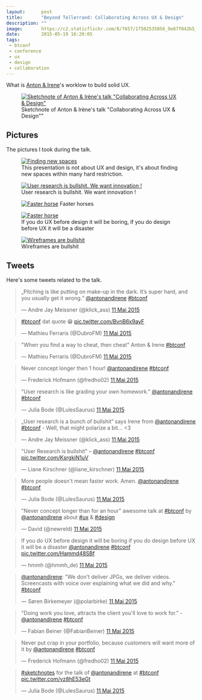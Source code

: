 ```yaml
---
layout:      post
title:       "Beyond Tellerrand: Collaborating Across UX & Design"
description: ""
image:       https://c2.staticflickr.com/8/7657/17502535856_9e87f042b5_z.jpg
date:        2015-05-19 16:20:05
tags:
 - btconf
 - conference
 - ux
 - design
 - collaboration
---
```


What is [Anton & Irene](https://twitter.com/antonandirene)'s worklow to build solid UX.

<figure>
  <a href="https://www.flickr.com/photos/alienlebarge/17341740478" title="Sketchnote of Anton &amp; Irène&#x27;s talk &quot;Collaborating Across UX &amp; Design&quot; by Cédric Aellen, sur Flickr"><img src="https://c1.staticflickr.com/9/8868/17341740478_f203fb9650_z.jpg" alt="Sketchnote of Anton &amp; Irène&#x27;s talk &quot;Collaborating Across UX &amp; Design&quot;"></a>
  <figcaption>Sketchnote of Anton &amp; Irène&#x27;s talk &quot;Collaborating Across UX &amp; Design&quot;"</figcaption>
</figure>

## Pictures

The pictures I took during the talk.

<figure>
  <a href="https://www.flickr.com/photos/alienlebarge/17502535856" title="Finding new spaces by Cédric Aellen, sur Flickr"><img src="https://c2.staticflickr.com/8/7657/17502535856_9e87f042b5_z.jpg" alt="Finding new spaces"></a>
  <figcaption>This presentation is not about UX and design, it's about finding new spaces within many hard restriction.</figcaption>
</figure>

<figure>
  <a href="https://www.flickr.com/photos/alienlebarge/16908570143" title="User research is bullshit. We want innovation ! by Cédric Aellen, sur Flickr"><img src="https://c2.staticflickr.com/6/5445/16908570143_e7c4480020_z.jpg" alt="User research is bullshit. We want innovation !"></a>
  <figcaption>User research is bullshit. We want innovation !</figcaption>
</figure>

<figure>
  <a href="https://www.flickr.com/photos/alienlebarge/17341303860" title="Faster horse by Cédric Aellen, sur Flickr"><img src="https://c2.staticflickr.com/6/5337/17341303860_4dfc409809_z.jpg" alt="Faster horse"></a>
  <figcatpion>Faster horses</figcaption>
</figure>

<figure>
  <a href="https://www.flickr.com/photos/alienlebarge/17341303860" title="Faster horse by Cédric Aellen, sur Flickr"><img src="https://c2.staticflickr.com/6/5337/17341303860_4dfc409809_z.jpg" alt="Faster horse"></a>
  <figcaption>If you do UX before design it will be boring, if you do design before UX it will be a disaster</figcaption>
</figure>

<figure>
  <a href="https://www.flickr.com/photos/alienlebarge/17528878035" title="Wireframes are bullshit by Cédric Aellen, sur Flickr"><img src="https://c1.staticflickr.com/9/8865/17528878035_84fabbc69a_z.jpg" alt="Wireframes are bullshit"></a>
  <figcaption>Wireframes are bullshit</figcaption>
</figure>

## Tweets

Here's some tweets related to the talk.

<blockquote class="twitter-tweet" lang="fr"><p lang="en" dir="ltr">„Pitching is like putting on make-up in the dark. It’s super hard, and you usually get it wrong.“ <a href="https://twitter.com/antonandirene">@antonandirene</a> <a href="https://twitter.com/hashtag/btconf?src=hash">#btconf</a></p>&mdash; Andre Jay Meissner (@klick_ass) <a href="https://twitter.com/klick_ass/status/597769494057132032">11 Mai 2015</a></blockquote>
<script async src="//platform.twitter.com/widgets.js" charset="utf-8"></script>

<blockquote class="twitter-tweet" lang="fr"><p lang="en" dir="ltr"><a href="https://twitter.com/hashtag/btconf?src=hash">#btconf</a> dat quote 😁 <a href="http://t.co/BvnB6x9ayF">pic.twitter.com/BvnB6x9ayF</a></p>&mdash; Mathieu Ferraris (@DubroFM) <a href="https://twitter.com/DubroFM/status/597770149182201856">11 Mai 2015</a></blockquote>
<script async src="//platform.twitter.com/widgets.js" charset="utf-8"></script>

<blockquote class="twitter-tweet" lang="fr"><p lang="en" dir="ltr">&quot;When you find a way to cheat, then cheat&quot; Anton &amp; Irene <a href="https://twitter.com/hashtag/btconf?src=hash">#btconf</a></p>&mdash; Mathieu Ferraris (@DubroFM) <a href="https://twitter.com/DubroFM/status/597772559317397505">11 Mai 2015</a></blockquote>
<script async src="//platform.twitter.com/widgets.js" charset="utf-8"></script>

<blockquote class="twitter-tweet" lang="fr"><p lang="en" dir="ltr">Never concept longer then 1 hour! <a href="https://twitter.com/antonandirene">@antonandirene</a> <a href="https://twitter.com/hashtag/btconf?src=hash">#btconf</a></p>&mdash; Frederick Hofmann (@fredho02) <a href="https://twitter.com/fredho02/status/597772638384222209">11 Mai 2015</a></blockquote>
<script async src="//platform.twitter.com/widgets.js" charset="utf-8"></script>

<blockquote class="twitter-tweet" lang="fr"><p lang="en" dir="ltr">&quot;User research is like grading your own homework.&quot; <a href="https://twitter.com/antonandirene">@antonandirene</a> <a href="https://twitter.com/hashtag/btconf?src=hash">#btconf</a></p>&mdash; Julia Bode (@LulesSaurus) <a href="https://twitter.com/LulesSaurus/status/597773379551244288">11 Mai 2015</a></blockquote>
<script async src="//platform.twitter.com/widgets.js" charset="utf-8"></script>

<blockquote class="twitter-tweet" lang="fr"><p lang="en" dir="ltr">„User research is a bunch of bullshit“ says Irene from <a href="https://twitter.com/antonandirene">@antonandirene</a> <a href="https://twitter.com/hashtag/btconf?src=hash">#btconf</a> - Well, that might polarize a bit… &lt;3</p>&mdash; Andre Jay Meissner (@klick_ass) <a href="https://twitter.com/klick_ass/status/597773522736435200">11 Mai 2015</a></blockquote>
<script async src="//platform.twitter.com/widgets.js" charset="utf-8"></script>

<blockquote class="twitter-tweet" lang="fr"><p lang="en" dir="ltr">&quot;User Research is bullshit&quot; – <a href="https://twitter.com/antonandirene">@antonandirene</a> <a href="https://twitter.com/hashtag/btconf?src=hash">#btconf</a> <a href="http://t.co/KsrgkiN1uV">pic.twitter.com/KsrgkiN1uV</a></p>&mdash; Liane Kirschner (@liane_kirschner) <a href="https://twitter.com/liane_kirschner/status/597773841402855425">11 Mai 2015</a></blockquote>
<script async src="//platform.twitter.com/widgets.js" charset="utf-8"></script>

<blockquote class="twitter-tweet" lang="fr"><p lang="en" dir="ltr">More people doesn&#39;t mean faster work. Amen. <a href="https://twitter.com/antonandirene">@antonandirene</a> <a href="https://twitter.com/hashtag/btconf?src=hash">#btconf</a></p>&mdash; Julia Bode (@LulesSaurus) <a href="https://twitter.com/LulesSaurus/status/597776580979589120">11 Mai 2015</a></blockquote>
<script async src="//platform.twitter.com/widgets.js" charset="utf-8"></script>

<blockquote class="twitter-tweet" lang="fr"><p lang="en" dir="ltr">&quot;Never concept longer than for an hour&quot; awesome talk at <a href="https://twitter.com/hashtag/btconf?src=hash">#btconf</a> by <a href="https://twitter.com/antonandirene">@antonandirene</a> about <a href="https://twitter.com/hashtag/ux?src=hash">#ux</a> &amp; <a href="https://twitter.com/hashtag/design?src=hash">#design</a></p>&mdash; David (@newreld) <a href="https://twitter.com/newreld/status/597777052155142144">11 Mai 2015</a></blockquote>
<script async src="//platform.twitter.com/widgets.js" charset="utf-8"></script>

<blockquote class="twitter-tweet" lang="fr"><p lang="en" dir="ltr">If you do UX before design it will be boring if you do design before UX it will be a disaster <a href="https://twitter.com/antonandirene">@antonandirene</a> <a href="https://twitter.com/hashtag/btconf?src=hash">#btconf</a> <a href="http://t.co/Hammd48SBf">pic.twitter.com/Hammd48SBf</a></p>&mdash; hmmh (@hmmh_de) <a href="https://twitter.com/hmmh_de/status/597777383022850048">11 Mai 2015</a></blockquote>
<script async src="//platform.twitter.com/widgets.js" charset="utf-8"></script>

<blockquote class="twitter-tweet" lang="fr"><p lang="en" dir="ltr"><a href="https://twitter.com/antonandirene">@antonandirene</a>: &quot;We don&#39;t deliver JPGs, we deliver videos. Screencasts with voice over explaining what we did and why.&quot; <a href="https://twitter.com/hashtag/btconf?src=hash">#btconf</a></p>&mdash; Søren Birkemeyer (@polarbirke) <a href="https://twitter.com/polarbirke/status/597778403476004865">11 Mai 2015</a></blockquote>
<script async src="//platform.twitter.com/widgets.js" charset="utf-8"></script>

<blockquote class="twitter-tweet" lang="fr"><p lang="en" dir="ltr">&quot;Doing work you love, attracts the client you&#39;ll love to work for.&quot; -<a href="https://twitter.com/antonandirene">@antonandirene</a> <a href="https://twitter.com/hashtag/btconf?src=hash">#btconf</a></p>&mdash; Fabian Beiner (@FabianBeiner) <a href="https://twitter.com/FabianBeiner/status/597778710360694784">11 Mai 2015</a></blockquote>
<script async src="//platform.twitter.com/widgets.js" charset="utf-8"></script>

<blockquote class="twitter-tweet" lang="fr"><p lang="en" dir="ltr">Never put crap in your portfolio, because customers will want more of it by <a href="https://twitter.com/antonandirene">@antonandirene</a> <a href="https://twitter.com/hashtag/btconf?src=hash">#btconf</a></p>&mdash; Frederick Hofmann (@fredho02) <a href="https://twitter.com/fredho02/status/597778757894680576">11 Mai 2015</a></blockquote>
<script async src="//platform.twitter.com/widgets.js" charset="utf-8"></script>

<blockquote class="twitter-tweet" lang="fr"><p lang="en" dir="ltr"><a href="https://twitter.com/hashtag/sketchnotes?src=hash">#sketchnotes</a> for the talk of <a href="https://twitter.com/antonandirene">@antonandirene</a> at <a href="https://twitter.com/hashtag/btconf?src=hash">#btconf</a> <a href="http://t.co/vz8hE53eGt">pic.twitter.com/vz8hE53eGt</a></p>&mdash; Julia Bode (@LulesSaurus) <a href="https://twitter.com/LulesSaurus/status/597786824078192640">11 Mai 2015</a></blockquote>
<script async src="//platform.twitter.com/widgets.js" charset="utf-8"></script>
